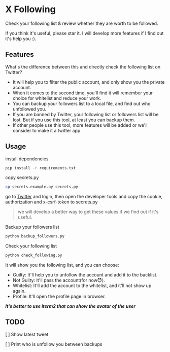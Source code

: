 # X Following

Check your following list & review whether they are worth to be followed.

If you think it's useful, please star it. I will develop more features if I find out it's help you :).

## Features

What's the difference between this and directly check the following list on Twitter?

- It will help you to filter the public account, and only show you the private account.
- When it comes to the second time, you'll find it will remember your choice for whitelist and reduce your work.
- You can backup your followers list to a local file, and find out who unfollowed you.
- If you are banned by Twitter, your following list or followers list will be lost. But if you use this tool, at least you can backup them.
- If other people use this tool, more features will be added or we'll consider to make it a twitter app.

## Usage

install dependencies

```bash
pip install -r requirements.txt
```

copy secrets.py
  
```bash
cp secrets.example.py secrets.py
```

go to [Twitter](https://x.com/) and login, then open the developer tools and copy the cookie, authorization and x-csrf-token to secrets.py

> we will develop a better way to get these values if we find out if it's useful.

Backup your followers list

```bash
python backup_followers.py
```

Check your following list

```bash
python check_following.py
```

It will show you the following list, and you can choose:

- Guilty: It'll help you to unfollow the account and add it to the backlist.
- Not Guilty: It'll pass the account(for now😈).
- Whitelist: It'll add the account to the whitelist, and it'll not show up again.
- Profile: It'll open the profile page in browser.

***It's better to use iterm2 that can show the avatar of the user***

## TODO

[ ] Show latest tweet

[ ] Print who is unfollow you between backups
